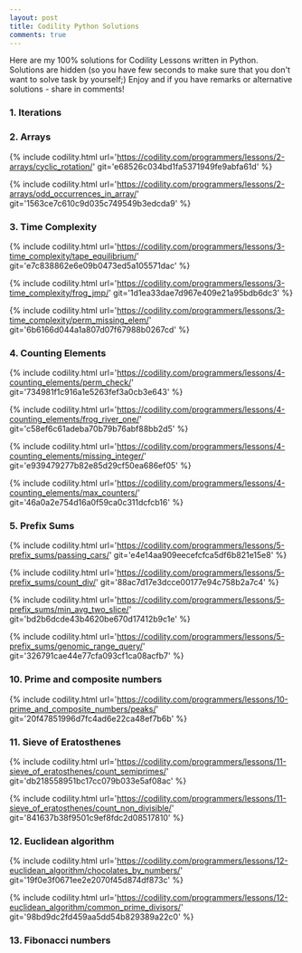 ```yaml
---
layout: post
title: Codility Python Solutions
comments: true
---
```


Here are my 100% solutions for Codility Lessons written in Python. Solutions are hidden (so you have few seconds to make sure that you don't want to solve task by yourself;) Enjoy and if you have remarks or alternative solutions - share in comments!

### 1. Iterations

### 2. Arrays

{%
    include codility.html
    url='https://codility.com/programmers/lessons/2-arrays/cyclic_rotation/'
    git='e68526c034bd1fa5371949fe9abfa61d'
%}

{%
    include codility.html
    url='https://codility.com/programmers/lessons/2-arrays/odd_occurrences_in_array/'
    git='1563ce7c610c9d035c749549b3edcda9'
%}

<!--
```python
def solution(A, K):
    l = len(A)
    if l == 0:
        return A
    K = K % l
    if K == 0:
        return A
    a = l
    b = K
    while b:
        a, b = b, a % b
    skip = l // a
    for j in range(0, l // skip):
        pre = A[j]
        for i in range(j, skip * K, K):
            next, A[i % l] = A[i % l], pre
            pre = next
    return A
```
-->

### 3. Time Complexity

{%
    include codility.html
    url='https://codility.com/programmers/lessons/3-time_complexity/tape_equilibrium/'
    git='e7c838862e6e09b0473ed5a105571dac'
%}

{%
    include codility.html
    url='https://codility.com/programmers/lessons/3-time_complexity/frog_jmp/'
    git='1d1ea33dae7d967e409e21a95bdb6dc3'
%}

{%
    include codility.html
    url='https://codility.com/programmers/lessons/3-time_complexity/perm_missing_elem/'
    git='6b6166d044a1a807d07f67988b0267cd'
%}

### 4. Counting Elements

{%
    include codility.html
    url='https://codility.com/programmers/lessons/4-counting_elements/perm_check/'
    git='734981f1c916a1e5263fef3a0cb3e643'
%}

{%
    include codility.html
    url='https://codility.com/programmers/lessons/4-counting_elements/frog_river_one/'
    git='c58ef6c61adeba70b79b76abf88bb2d5'
%}

{%
    include codility.html
    url='https://codility.com/programmers/lessons/4-counting_elements/missing_integer/'
    git='e939479277b82e85d29cf50ea686ef05'
%}


{%
    include codility.html
    url='https://codility.com/programmers/lessons/4-counting_elements/max_counters/'
    git='46a0a2e754d16a0f59ca0c311dcfcb16'
%}


### 5. Prefix Sums

{%
    include codility.html
    url='https://codility.com/programmers/lessons/5-prefix_sums/passing_cars/'
    git='e4e14aa909eecefcfca5df6b821e15e8'
%}

{%
    include codility.html
    url='https://codility.com/programmers/lessons/5-prefix_sums/count_div/'
    git='88ac7d17e3dcce00177e94c758b2a7c4'
%}

{%
    include codility.html
    url='https://codility.com/programmers/lessons/5-prefix_sums/min_avg_two_slice/'
    git='bd2b6dcde43b4620be670d17412b9c1e'
%}

{%
    include codility.html
    url='https://codility.com/programmers/lessons/5-prefix_sums/genomic_range_query/'
    git='326791cae44e77cfa093cf1ca08acfb7'
%}

### 10. Prime and composite numbers

{%
    include codility.html
    url='https://codility.com/programmers/lessons/10-prime_and_composite_numbers/peaks/'
    git='20f47851996d7fc4ad6e22ca48ef7b6b'
%}


### 11. Sieve of Eratosthenes

{%
    include codility.html
    url='https://codility.com/programmers/lessons/11-sieve_of_eratosthenes/count_semiprimes/'
    git='db218558951bc17cc079b033e5af08ac'
%}

{%
    include codility.html
    url='https://codility.com/programmers/lessons/11-sieve_of_eratosthenes/count_non_divisible/'
    git='841637b38f9501c9ef8fdc2d08517810'
%}

### 12. Euclidean algorithm

{%
    include codility.html
    url='https://codility.com/programmers/lessons/12-euclidean_algorithm/chocolates_by_numbers/'
    git='19f0e3f0671ee2e2070f45d874df873c'
%}

{%
    include codility.html
    url='https://codility.com/programmers/lessons/12-euclidean_algorithm/common_prime_divisors/'
    git='98bd9dc2fd459aa5dd54b829389a22c0'
%}

### 13. Fibonacci numbers



<!--

### 6. Sorting


#### 1. [MaxProductOfThree](https://codility.com/programmers/lessons/6-sorting/max_product_of_three/)
```python
def solution(A):
    A.sort()
    a = max(A[0] * A[1] * A[2], float('-inf'))
    b = max(A[0] * A[1] * A[-1], a)
    c = max(A[0] * A[-2] * A[-1], b)
    d = max(A[-3] * A[-2] * A[-1], c)
    return d    
```
#### 2. [Distinct](https://codility.com/programmers/lessons/6-sorting/distinct/)
```python
def solution(A):
    if len(A) == 0:
        return 0
    A.sort()
    result = 1
    for i in range(0, len(A)-1):
        if A[i] != A[i+1]:
            result += 1
    return result
```
#### 3. [Triangle](https://codility.com/programmers/lessons/6-sorting/triangle/)
```python
def solution(A):
    if len(A) < 3:
        return 0
    A.sort()
    for i in range(0, len(A) - 2):
        if A[i] + A[i+1] > A[i+2] and A[i] < A[i+1] + A[i+2] and A[i] + A[i+2] > A[i+2]:
            return 1
    return 0
```
#### 4. [NumberOfDiscIntersections](https://codility.com/programmers/lessons/6-sorting/number_of_disc_intersections/)
```python
def solution(A):
    if len(A) == 0:
        return 0
    l = len(A)
    B, C = [0] * l, [0] * l
    for i in range(0, l):
        left, right = i - A[i], i + A[i]
        B[left if left >= 0 else 0] += 1
        C[right if right < l else l - 1] -= 1

    acc, result = 0, 0
    for i in range(0, l):
        if result > 10000000:
            return -1
        result += B[i] * acc
        result += (B[i] * (B[i] - 1)) / 2
        acc += B[i] + C[i]
    return result

solution([1, 5, 2, 1, 4, 0])
```
### Lessons 7 - Prefix Sums

```python
def solution(S):
    if len(S) == 0:
        return 1
    A = []
    for s in S:
        num = ord(s)        
        if num == 40 or num == 91 or num == 123:
            A.append(str(unichr(num + (1 if num == 40 else 2))))
        else:
            if len(A) == 0 or A.pop() != s:
                return 0
    return 1 if len(A) == 0 else 0

solution('{[()()]}')
```
#### 2. 
```python
def solution(A, B):
    l = len(A)
    D = [] # fish swimming downstream
    alive, acctual = 0, 0
    for i in range(0, l):
        if B[i] == 1:
            D.append(A[i])
        else:
            while len(D) > 0 and D[-1] < A[i]:
                D.pop()
            alive += 1 if len(D) == 0 else 0
    return len(D) + alive

solution([4, 3, 2, 1, 5], [0, 1, 0, 0, 0])
```
#### 3. [Nesting](https://codility.com/programmers/lessons/7-stacks_and_queues/nesting/)
```python
def solution(H):
    num = 0
    A = []
    for h in H:
        if len(A) == 0 or A[-1] < h:
            A.append(h)
            num += 1
        else:
            while len(A) > 0 and A[-1] > h:
                A.pop()
            if len(A) == 0 or A[-1] < h:
                num += 1
                A.append(h)
    return num

solution([8, 8, 5, 7, 9, 8, 7, 4, 8])
```

### 8. Lesson - Leader
#### 1. [Dominator](https://codility.com/programmers/lessons/8-leader/dominator/)
```python
def solution(A):
    if len(A) == 0:
        return -1
    dom = 0
    app = 1
    for i in range(0, len(A)):
        if dom == A[i]:
            app += 1
        else:
            app -= 1
        if app == 0:
            dom = i
            app += 1
    return dom
```
#### 2. [EquiLeader](https://codility.com/programmers/lessons/8-leader/equi_leader/)
```python
def solution(A):
    dom, app = A[0], 0
    for a in A:
        app = app + (1 if dom == a else -1)
        if app == 0:
            dom = a
            app += 1
    app = 0
    for a in A:
        if a == dom:
            app += 1
    if app <= len(A) / 2:
        return 0
    else:
        num = 0
        pre = 0
        aft = app
        for i in range(0, len(A) - 1):
            if A[i] == dom:
                pre += 1
                aft -= 1
            if pre > (i + 1)/2 and aft > (len(A) - i - 1)/2:
                num += 1
        return num

solution([4, 3, 4, 4, 4, 2])
```

### 9. Lesson - ?

#### 1. 
```python
def solution(A):
    max = float('-inf')
    sum = 0
    for a in A:
        sum += a
        if sum > max:
            max = sum
        if sum < 0:
            sum = 0
    return max

solution([3, 2, -6, 4, 0])
```
#### 2. For 92%
```python
def solution(A):
    if len(A) <= 3:
        return 0

    MIN, MAX = float('-inf'), float('inf')
    suma = 0
    maks = MIN
    mini = MAX

    for i in range(1, len(A)-1):
        if A[i] < mini:
            suma += mini if mini < MAX else 0
            mini = A[i]
        else:
            suma += A[i]
        maks = max(suma, maks)
        if suma < 0:
            suma = 0
            mini = MAX
    return maks

solution([3, 2, 6, -1, 4, 5, -1, 2])
```
#### 3.
```python
def solution(A):
    mini = float('inf')
    winner = 0
    for a in A:
        winner = max(winner, a - mini)
        mini = min(mini, a)
    return winner

solution([23171, 21011, 21123, 21366, 21013, 21367])
```

### 10. Prime and composite numbers

#### 1. []()
```python
def solution(N):
    n = N ** 0.5
    result = 0
    i = 1
    while i < n:
        if N % i == 0:
            result += 2
        i += 1
    if i == n:
        result += 1
    return result

solution(24) == 8
``` python

#### 2. []()


#### 3. [Flags](https://codility.com/programmers/lessons/10-prime_and_composite_numbers/flags/)
<script src="https://gist.github.com/jonzee/29974e17ada2d07574e5c949d3353e78.js"></script>

#### 4. [Peaks](https://codility.com/programmers/lessons/10-prime_and_composite_numbers/peaks/)

### 11. Siece of Eratostenes
### 12. Euclidean algorithm
### 13. Fibonacci numbers
### 14. Binary search algorithm
### 15. Caterpillar method
### 16. Greedy algorithms
### 17. Dynamic programming
### 90. Tasks from Indeed Prime 2015 challenge
### 91. Tasks from Indeed Prime 2016 College Coders challenge
### 99. Future training


12 - 8 inch - poprzeczka 30 - 20 cm 

-->

